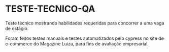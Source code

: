# TESTE-TECNICO-QA
Teste técnico mostrando habilidades requeridas para concorrer a uma vaga de estágio.

Foram feitos testes manuais e testes automatizados pelo cypress no site de e-commerce do Magazine Luiza, para fins de avaliação empresarial.

